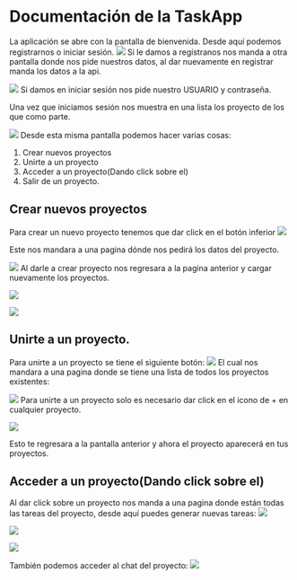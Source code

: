# Documentación de la TaskApp
La aplicación se abre con la pantalla de bienvenida.
Desde aquí podemos registrarnos o iniciar sesión.
![](images-documentation/Screen%20Shot%202021-02-01%20at%2014.50.26.png)
Si le damos a regístranos nos manda a otra pantalla donde nos pide nuestros datos, al dar nuevamente en registrar manda los datos a la api.

![](images-documentation/Screen%20Shot%202021-02-01%20at%2014.51.54.png)
Si damos en iniciar sesión nos pide nuestro USUARIO y contraseña.

Una vez que iniciamos sesión nos muestra en una lista los proyecto de los que como parte.


![](images-documentation/Screen%20Shot%202021-02-01%20at%2014.54.47.png)
Desde esta misma pantalla podemos hacer varias cosas:
1. Crear nuevos proyectos
2. Unirte a un proyecto
3. Acceder a un proyecto(Dando click sobre el)
4. Salir de un proyecto.

## Crear nuevos proyectos
Para crear un nuevo proyecto tenemos que dar click en el botón inferior 
![](images-documentation/Screen%20Shot%202021-02-01%20at%2014.56.30.png)

Este nos mandara a una pagina dónde nos pedirá los datos del proyecto.

![](images-documentation/Screen%20Shot%202021-02-01%20at%2014.57.04.png)
Al darle a crear proyecto nos regresara a la pagina anterior y cargar nuevamente los proyectos.

![](images-documentation/Screen%20Shot%202021-02-01%20at%2014.57.52.png)

![](images-documentation/Screen%20Shot%202021-02-01%20at%2014.58.14.png)

## Unirte a un proyecto.
Para unirte a un proyecto se tiene el siguiente botón:
![](images-documentation/Screen%20Shot%202021-02-01%20at%2014.59.23.png)
El cual nos mandara a una pagina donde se tiene una lista de todos los proyectos existentes:

![](images-documentation/Screen%20Shot%202021-02-01%20at%2014.59.57.png)
Para unirte a un proyecto solo es necesario dar click en el icono de + en cualquier proyecto.

![](images-documentation/Screen%20Shot%202021-02-01%20at%2015.00.30.png)

Esto te regresara a la pantalla anterior y ahora el proyecto aparecerá en tus proyectos.
##  Acceder a un proyecto(Dando click sobre el)
Al dar click sobre un proyecto nos manda a una pagina donde están todas las tareas del proyecto, desde aquí puedes generar nuevas tareas:
![](images-documentation/Screen%20Shot%202021-02-01%20at%2015.02.01.png)

![](images-documentation/Screen%20Shot%202021-02-01%20at%2015.02.11.png)


![](images-documentation/Screen%20Shot%202021-02-01%20at%2015.03.19.png)

También podemos acceder al chat del proyecto:
![](images-documentation/Screen%20Shot%202021-02-01%20at%2015.04.04.png)





